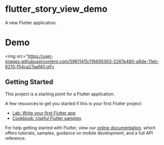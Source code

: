 # flutter_story_view_demo

A new Flutter application.

# Demo
<img src="https://user-images.githubusercontent.com/59611415/116695363-2267e480-a9de-11eb-8210-f54ca27aaf40.gif>

## Getting Started

This project is a starting point for a Flutter application.

A few resources to get you started if this is your first Flutter project:

- [Lab: Write your first Flutter app](https://flutter.dev/docs/get-started/codelab)
- [Cookbook: Useful Flutter samples](https://flutter.dev/docs/cookbook)

For help getting started with Flutter, view our
[online documentation](https://flutter.dev/docs), which offers tutorials,
samples, guidance on mobile development, and a full API reference.

